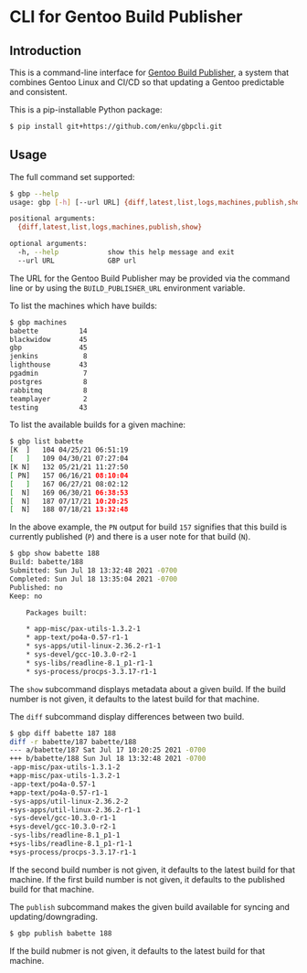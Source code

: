 # CLI for Gentoo Build Publisher

## Introduction

This is a command-line interface for [Gentoo Build
Publisher](https://github.com/enku/gentoo-build-publisher), a system that
combines Gentoo Linux and CI/CD so that updating a Gentoo predictable and
consistent.

This is a pip-installable Python package:

```bash
$ pip install git+https://github.com/enku/gbpcli.git
```

## Usage

The full command set supported:

```bash
$ gbp --help
usage: gbp [-h] [--url URL] {diff,latest,list,logs,machines,publish,show} ...

positional arguments:
  {diff,latest,list,logs,machines,publish,show}

optional arguments:
  -h, --help            show this help message and exit
  --url URL             GBP url
```

The URL for the Gentoo Build Publisher may be provided via the command line or
by using the `BUILD_PUBLISHER_URL` environment variable.

To list the machines which have builds:

```bash
$ gbp machines
babette          14
blackwidow       45
gbp              45
jenkins           8
lighthouse       43
pgadmin           7
postgres          8
rabbitmq          8
teamplayer        2
testing          43
```

To list the available builds for a given machine:

```bash
$ gbp list babette
[K  ]   104 04/25/21 06:51:19
[   ]   109 04/30/21 07:27:04
[K N]   132 05/21/21 11:27:50
[ PN]   157 06/16/21 08:10:04
[   ]   167 06/27/21 08:02:12
[  N]   169 06/30/21 06:38:53
[  N]   187 07/17/21 10:20:25
[  N]   188 07/18/21 13:32:48
```

In the above example, the `PN` output for build `157` signifies that this build
is currently published (`P`) and there is a user note for that build (`N`).

```bash
$ gbp show babette 188
Build: babette/188
Submitted: Sun Jul 18 13:32:48 2021 -0700
Completed: Sun Jul 18 13:35:04 2021 -0700
Published: no
Keep: no

    Packages built:

    * app-misc/pax-utils-1.3.2-1
    * app-text/po4a-0.57-r1-1
    * sys-apps/util-linux-2.36.2-r1-1
    * sys-devel/gcc-10.3.0-r2-1
    * sys-libs/readline-8.1_p1-r1-1
    * sys-process/procps-3.3.17-r1-1
```


The `show` subcommand displays metadata about a given build.  If the build
number is not given, it defaults to the latest build for that machine.

The `diff` subcommand display differences between two build.

```bash
$ gbp diff babette 187 188
diff -r babette/187 babette/188
--- a/babette/187 Sat Jul 17 10:20:25 2021 -0700
+++ b/babette/188 Sun Jul 18 13:32:48 2021 -0700
-app-misc/pax-utils-1.3.1-2
+app-misc/pax-utils-1.3.2-1
-app-text/po4a-0.57-1
+app-text/po4a-0.57-r1-1
-sys-apps/util-linux-2.36.2-2
+sys-apps/util-linux-2.36.2-r1-1
-sys-devel/gcc-10.3.0-r1-1
+sys-devel/gcc-10.3.0-r2-1
-sys-libs/readline-8.1_p1-1
+sys-libs/readline-8.1_p1-r1-1
+sys-process/procps-3.3.17-r1-1
```
If the second build number is not given, it defaults to the latest build for
that machine.  If the first build number is not given, it defaults to the
published build for that machine.

The `publish` subcommand makes the given build available for syncing and
updating/downgrading.

```bash
$ gbp publish babette 188
```

If the build nubmer is not given, it defaults to the latest build for that machine.
